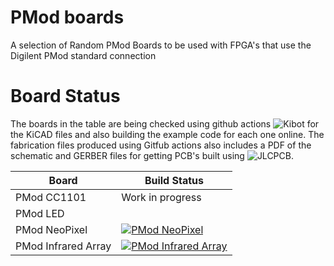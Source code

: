 # PMod boards
A selection of Random PMod Boards to be used with FPGA's that use the Digilent PMod standard connection

# Board Status
The boards in the table are being checked using github actions ![Kibot](https://github.com/INTI-CMNB/KiBot) for the KiCAD files and also building the example code for each one online. The fabrication files produced using Gitfub actions also includes a PDF of the schematic and GERBER files for getting PCB's built using ![JLCPCB](https://jlcpcb.com).

| Board | Build Status |
| --- | --- |
| PMod CC1101 | Work in progress |
| PMod LED |   |
| PMod NeoPixel | [![PMod NeoPixel](https://github.com/jjhorton/PMod/actions/workflows/neopixel.yml/badge.svg)](https://github.com/jjhorton/PMod/actions/workflows/neopixel.yml) |
| PMod Infrared Array | [![PMod Infrared Array](https://github.com/jjhorton/PMod/actions/workflows/infrared_array.yml/badge.svg)](https://github.com/jjhorton/PMod/actions/workflows/infrared_array.yml) |
